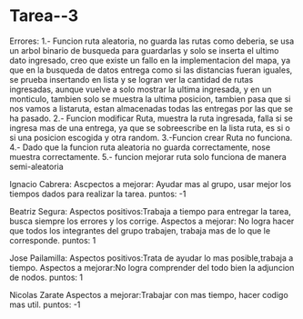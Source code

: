 # Tarea--3
Errores: 
1.- Funcion ruta aleatoria, no guarda las rutas como deberia, se usa un arbol binario de busqueda para guardarlas y solo se inserta el ultimo dato ingresado, creo que existe un fallo en la implementacion del mapa, ya que en la busqueda de datos entrega como si las distancias fueran iguales, se prueba insertando en lista y se logran ver la cantidad de rutas ingresadas, aunque vuelve a solo mostrar la ultima ingresada, y en un monticulo, tambien solo se muestra la ultima posicion, tambien pasa que si nos vamos a listaruta, estan almacenadas todas las entregas por las que se ha pasado.
2.- Funcion modificar Ruta, muestra la ruta ingresada, falla si se ingresa mas de una entrega, ya que se sobreescribe en la lista ruta, es si o si una posicion escogida y otra random.
3.-Funcion crear Ruta no funciona.
4.- Dado que la funcion ruta aleatoria no guarda correctamente, nose muestra correctamente.
5.- funcion mejorar ruta solo funciona de manera semi-aleatoria

Ignacio Cabrera:
Ascpectos a mejorar: Ayudar mas al grupo, usar mejor los tiempos dados para realizar la tarea.
puntos: -1

Beatriz Segura:
Aspectos positivos:Trabaja a tiempo para entregar la tarea, busca siempre los errores y los corrige.
Aspectos a mejorar: No logra hacer que todos los integrantes del grupo trabajen, trabaja mas de lo que le corresponde.
puntos: 1

Jose Pailamilla:
Aspectos positivos:Trata de ayudar lo mas posible,trabaja a tiempo.
Aspectos a mejorar:No logra comprender del todo bien la adjuncion de nodos.
puntos: 1

Nicolas Zarate
Aspectos a mejorar:Trabajar con mas tiempo, hacer codigo mas util.
puntos: -1